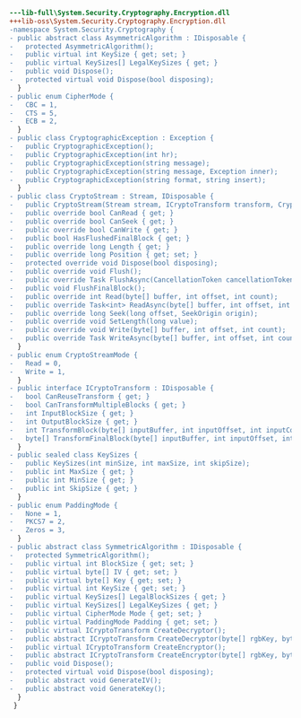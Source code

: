 ﻿```diff
---lib-full\System.Security.Cryptography.Encryption.dll
+++lib-oss\System.Security.Cryptography.Encryption.dll
-namespace System.Security.Cryptography {
- public abstract class AsymmetricAlgorithm : IDisposable {
-   protected AsymmetricAlgorithm();
-   public virtual int KeySize { get; set; }
-   public virtual KeySizes[] LegalKeySizes { get; }
-   public void Dispose();
-   protected virtual void Dispose(bool disposing);
  }
- public enum CipherMode {
-   CBC = 1,
-   CTS = 5,
-   ECB = 2,
  }
- public class CryptographicException : Exception {
-   public CryptographicException();
-   public CryptographicException(int hr);
-   public CryptographicException(string message);
-   public CryptographicException(string message, Exception inner);
-   public CryptographicException(string format, string insert);
  }
- public class CryptoStream : Stream, IDisposable {
-   public CryptoStream(Stream stream, ICryptoTransform transform, CryptoStreamMode mode);
-   public override bool CanRead { get; }
-   public override bool CanSeek { get; }
-   public override bool CanWrite { get; }
-   public bool HasFlushedFinalBlock { get; }
-   public override long Length { get; }
-   public override long Position { get; set; }
-   protected override void Dispose(bool disposing);
-   public override void Flush();
-   public override Task FlushAsync(CancellationToken cancellationToken);
-   public void FlushFinalBlock();
-   public override int Read(byte[] buffer, int offset, int count);
-   public override Task<int> ReadAsync(byte[] buffer, int offset, int count, CancellationToken cancellationToken);
-   public override long Seek(long offset, SeekOrigin origin);
-   public override void SetLength(long value);
-   public override void Write(byte[] buffer, int offset, int count);
-   public override Task WriteAsync(byte[] buffer, int offset, int count, CancellationToken cancellationToken);
  }
- public enum CryptoStreamMode {
-   Read = 0,
-   Write = 1,
  }
- public interface ICryptoTransform : IDisposable {
-   bool CanReuseTransform { get; }
-   bool CanTransformMultipleBlocks { get; }
-   int InputBlockSize { get; }
-   int OutputBlockSize { get; }
-   int TransformBlock(byte[] inputBuffer, int inputOffset, int inputCount, byte[] outputBuffer, int outputOffset);
-   byte[] TransformFinalBlock(byte[] inputBuffer, int inputOffset, int inputCount);
  }
- public sealed class KeySizes {
-   public KeySizes(int minSize, int maxSize, int skipSize);
-   public int MaxSize { get; }
-   public int MinSize { get; }
-   public int SkipSize { get; }
  }
- public enum PaddingMode {
-   None = 1,
-   PKCS7 = 2,
-   Zeros = 3,
  }
- public abstract class SymmetricAlgorithm : IDisposable {
-   protected SymmetricAlgorithm();
-   public virtual int BlockSize { get; set; }
-   public virtual byte[] IV { get; set; }
-   public virtual byte[] Key { get; set; }
-   public virtual int KeySize { get; set; }
-   public virtual KeySizes[] LegalBlockSizes { get; }
-   public virtual KeySizes[] LegalKeySizes { get; }
-   public virtual CipherMode Mode { get; set; }
-   public virtual PaddingMode Padding { get; set; }
-   public virtual ICryptoTransform CreateDecryptor();
-   public abstract ICryptoTransform CreateDecryptor(byte[] rgbKey, byte[] rgbIV);
-   public virtual ICryptoTransform CreateEncryptor();
-   public abstract ICryptoTransform CreateEncryptor(byte[] rgbKey, byte[] rgbIV);
-   public void Dispose();
-   protected virtual void Dispose(bool disposing);
-   public abstract void GenerateIV();
-   public abstract void GenerateKey();
  }
 }
```
